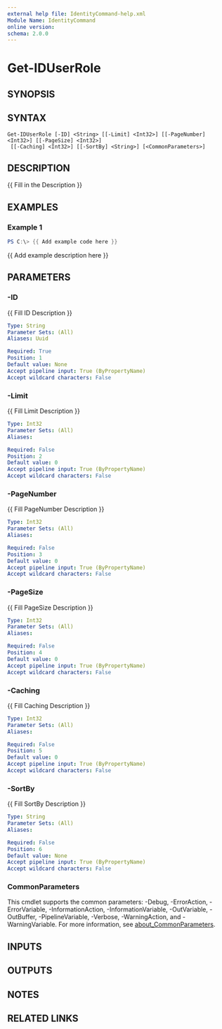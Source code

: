 ```yaml
---
external help file: IdentityCommand-help.xml
Module Name: IdentityCommand
online version:
schema: 2.0.0
---
```


# Get-IDUserRole

## SYNOPSIS

## SYNTAX

```
Get-IDUserRole [-ID] <String> [[-Limit] <Int32>] [[-PageNumber] <Int32>] [[-PageSize] <Int32>]
 [[-Caching] <Int32>] [[-SortBy] <String>] [<CommonParameters>]
```

## DESCRIPTION
{{ Fill in the Description }}

## EXAMPLES

### Example 1
```powershell
PS C:\> {{ Add example code here }}
```

{{ Add example description here }}

## PARAMETERS

### -ID
{{ Fill ID Description }}

```yaml
Type: String
Parameter Sets: (All)
Aliases: Uuid

Required: True
Position: 1
Default value: None
Accept pipeline input: True (ByPropertyName)
Accept wildcard characters: False
```

### -Limit
{{ Fill Limit Description }}

```yaml
Type: Int32
Parameter Sets: (All)
Aliases:

Required: False
Position: 2
Default value: 0
Accept pipeline input: True (ByPropertyName)
Accept wildcard characters: False
```

### -PageNumber
{{ Fill PageNumber Description }}

```yaml
Type: Int32
Parameter Sets: (All)
Aliases:

Required: False
Position: 3
Default value: 0
Accept pipeline input: True (ByPropertyName)
Accept wildcard characters: False
```

### -PageSize
{{ Fill PageSize Description }}

```yaml
Type: Int32
Parameter Sets: (All)
Aliases:

Required: False
Position: 4
Default value: 0
Accept pipeline input: True (ByPropertyName)
Accept wildcard characters: False
```

### -Caching
{{ Fill Caching Description }}

```yaml
Type: Int32
Parameter Sets: (All)
Aliases:

Required: False
Position: 5
Default value: 0
Accept pipeline input: True (ByPropertyName)
Accept wildcard characters: False
```

### -SortBy
{{ Fill SortBy Description }}

```yaml
Type: String
Parameter Sets: (All)
Aliases:

Required: False
Position: 6
Default value: None
Accept pipeline input: True (ByPropertyName)
Accept wildcard characters: False
```

### CommonParameters
This cmdlet supports the common parameters: -Debug, -ErrorAction, -ErrorVariable, -InformationAction, -InformationVariable, -OutVariable, -OutBuffer, -PipelineVariable, -Verbose, -WarningAction, and -WarningVariable. For more information, see [about_CommonParameters](http://go.microsoft.com/fwlink/?LinkID=113216).

## INPUTS

## OUTPUTS

## NOTES

## RELATED LINKS
